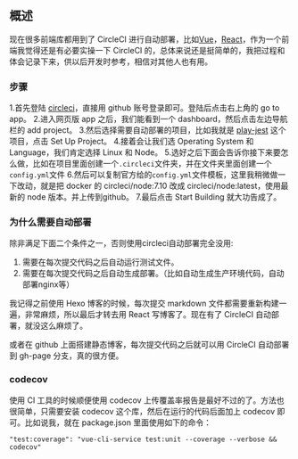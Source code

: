 ## 概述

现在很多前端库都用到了 CircleCI 进行自动部署，比如[Vue](https://github.com/vuejs/vue)，[React](https://github.com/facebook/react)，作为一个前端我觉得还是有必要实操一下 CircleCI 的，总体来说还是挺简单的，我把过程和体会记录下来，供以后开发时参考，相信对其他人也有用。

### 步骤

1.首先登陆 [circleci](https://circleci.com/)，直接用 github 账号登录即可。登陆后点击右上角的 go to app。
2.进入网页版 app 之后，我们能看到一个 dashboard，然后点击左边导航栏的 add project。
3.然后选择需要自动部署的项目，比如我就是 [play-jest](https://github.com/sishenhei7/play-jest) 这个项目，点击 Set Up Project。
4.接着会让我们选 Operating System 和 Language，我们肯定选择 Linux 和 Node。
5.选好之后下面会告诉你接下来要怎么做，比如在项目里面创建一个```.circleci```文件夹，并在文件夹里面创建一个```config.yml```文件
6.然后可以复制官方给的```config.yml```文件模板，这里我稍微做一下改动，就是把 docker 的 circleci/node:7.10 改成 circleci/node:latest，使用最新的 node 版本。并上传到github。
7.最后点击 Start Building 就大功告成了。

### 为什么需要自动部署

除非满足下面二个条件之一，否则使用circleci自动部署完全没用:

1. 需要在每次提交代码之后自动运行测试文件。
2. 需要在每次提交代码之后自动生成部署。（比如自动生成生产环境代码，自动部署nginx等）

我记得之前使用 Hexo 博客的时候，每次提交 markdown 文件都需要重新构建一遍，非常麻烦，所以最后才转去用 React 写博客了。现在有了 CircleCI 自动部署，就没这么麻烦了。

或者在 github 上面搭建静态博客，每次提交代码之后就可以用 CircleCI 自动部署到 gh-page 分支，真的很方便。

### codecov

使用 CI 工具的时候顺便使用 codecov 上传覆盖率报告是最好不过的了。方法也很简单，只需要安装 codecov 这个库，然后在运行的代码后面加上 codecov 即可。比如说我，就在 package.json 里面使用如下的命令：

```
"test:coverage": "vue-cli-service test:unit --coverage --verbose && codecov"
```


